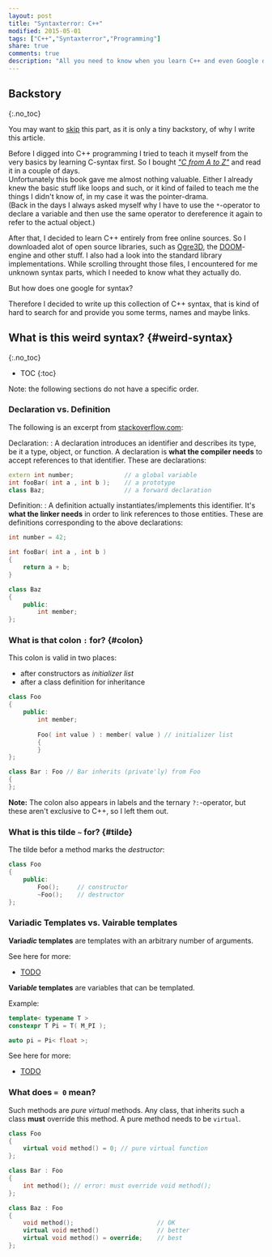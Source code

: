 ```yaml
---
layout: post
title: "Syntaxterror: C++"
modified: 2015-05-01
tags: ["C++","Syntaxterror","Programming"]
share: true
comments: true
description: "All you need to know when you learn C++ and even Google doesn't help you out."
---
```



## Backstory
{:.no_toc}

You may want to [skip](#weird-syntax) this part, as it is only a tiny backstory, of why I write this article.

Before I digged into C++ programming I tried to teach it myself from the very basics by learning C-syntax first. So I bought [_"C from A to Z"_](http://openbook.rheinwerk-verlag.de/c_von_a_bis_z/) and read it in a couple of days.  
Unfortunately this book gave me almost nothing valuable. Either I already knew the basic stuff like loops and such, or it kind of failed to teach me the things I didn't know of, in my case it was the pointer-drama.  
(Back in the days I always asked myself why I have to use the `*`-operator to declare a variable and then use the same operator to dereference it again to refer to the actual object.)

After that, I decided to learn C++ entirely from free online sources. So I downloaded alot of open source libraries, such as [Ogre3D](), the [DOOM]()-engine and other stuff. I also had a look into the standard library implementations. While scrolling throught those files, I encountered for me unknown syntax parts, which I needed to know what they actually do.

But how does one google for syntax?

Therefore I decided to write up this collection of C++ syntax, that is kind of hard to search for and provide you some terms, names and maybe links.

## What is this weird syntax? {#weird-syntax}
{:.no_toc}

- TOC
{:toc}

Note: the following sections do not have a specific order.

### Declaration vs. Definition

The following is an excerpt from [stackoverflow.com](http://stackoverflow.com/a/1410632/3087952):

Declaration:
: A declaration introduces an identifier and describes its type, be it a type, object, or function. A declaration is **what the compiler needs** to accept references to that identifier. These are declarations:

  ~~~ cpp
  extern int number;              // a global variable
  int fooBar( int a , int b );    // a prototype
  class Baz;                      // a forward declaration
  ~~~

Definition:
: A definition actually instantiates/implements this identifier. It's **what the linker needs** in order to link references to those entities. These are definitions corresponding to the above declarations:

  ~~~ cpp
  int number = 42;

  int fooBar( int a , int b )
  {
      return a + b;
  }

  class Baz
  {
      public:
          int member;
  };
  ~~~

### What is that colon `:` for? {#colon}

This colon is valid in two places:

- after constructors as _initializer list_
- after a class definition for inheritance

~~~ cpp
class Foo
{
    public:
        int member;
        
        Foo( int value ) : member( value ) // initializer list
        {
        }
};

class Bar : Foo // Bar inherits (private'ly) from Foo
{
};
~~~

**Note:** The colon also appears in labels and the ternary `?:`-operator, but these aren't exclusive to C++, so I left them out.

### What is this tilde `~` for? {#tilde}

The tilde befor a method marks the *destructor*:

~~~ cpp
class Foo
{
    public:
        Foo();     // constructor
        ~Foo();    // destructor
};
~~~

### Variadic Templates vs. Vairable templates

**Varia*dic* templates** are templates with an arbitrary number of arguments.

See here for more:

- [TODO]()

**Varia*ble* templates** are variables that can be templated.

Example:

~~~ cpp
template< typename T >
constexpr T Pi = T( M_PI );

auto pi = Pi< float >;
~~~

See here for more:

- [TODO]()

### What does `= 0` mean?

Such methods are *pure virtual* methods. Any class, that inherits such a class **must** override this method. A pure method needs to be `virtual`.

~~~ cpp
class Foo
{
    virtual void method() = 0; // pure virtual function
};

class Bar : Foo
{
    int method(); // error: must override void method();
};

class Baz : Foo
{
    void method();                       // OK
    virtual void method()                // better
    virtual void method() = override;    // best
};
~~~























